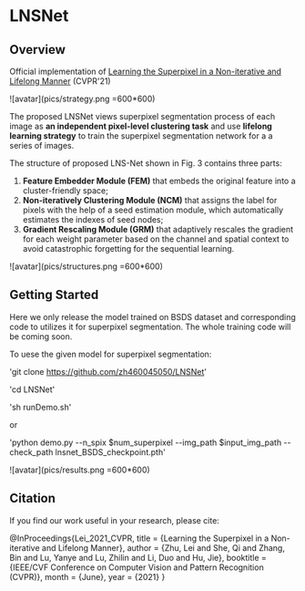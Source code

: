 # LNSNet
## Overview

Official implementation of [Learning the Superpixel in a Non-iterative and Lifelong Manner][arxiv] (CVPR'21)


![avatar](pics/strategy.png =600*600)


The proposed LNSNet views superpixel segmentation process of each image as **an independent pixel-level clustering task** and use **lifelong learning strategy** to train the superpixel segmentation network for a a series of images.

[arxiv]: https://arxiv.org/abs/2103.10681

The structure of proposed LNS-Net shown in Fig. 3 contains three parts: 

1) **Feature Embedder Module (FEM)** that embeds the original feature into a cluster-friendly space; 
2) **Non-iteratively Clustering Module (NCM)** that assigns the label for pixels with the help of a seed estimation module, which automatically estimates
the indexes of seed nodes;
3) **Gradient Rescaling Module (GRM)** that adaptively rescales the gradient for each weight parameter based on the channel and spatial context to avoid catastrophic forgetting
for the sequential learning.


![avatar](pics/structures.png =600*600)


## Getting Started

Here we only release the model trained on BSDS dataset and corresponding code to utilizes it for superpixel segmentation. The whole training code will be coming soon.

To uese the given model for superpixel segmentation:

'git clone https://github.com/zh460045050/LNSNet'

'cd LNSNet'

'sh runDemo.sh'

or

'python demo.py --n_spix $num_superpixel --img_path $input_img_path --check_path lnsnet_BSDS_checkpoint.pth'

![avatar](pics/results.png =600*600)


## Citation

If you find our work useful in your research, please cite:

@InProceedings{Lei_2021_CVPR,
  title = {Learning the Superpixel in a Non-iterative and Lifelong Manner},
  author = {Zhu, Lei and She, Qi and Zhang, Bin and Lu, Yanye and Lu, Zhilin and Li, Duo and Hu, Jie},
  booktitle = {IEEE/CVF Conference on Computer Vision and Pattern Recognition (CVPR)},
  month = {June},
  year = {2021}
}
